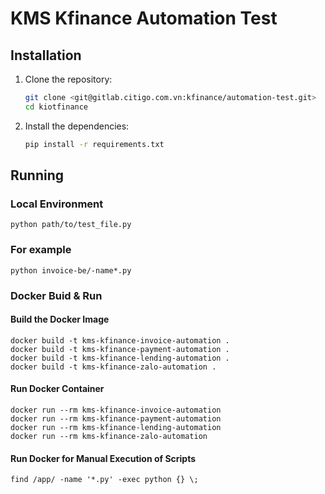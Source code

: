 # KMS Kfinance Automation Test

## Installation

1. Clone the repository:
   ```bash
   git clone <git@gitlab.citigo.com.vn:kfinance/automation-test.git>
   cd kiotfinance

2. Install the dependencies:
    ```bash
   pip install -r requirements.txt

## Running

### Local Environment
    python path/to/test_file.py

### For example
    python invoice-be/-name*.py

### Docker Buid & Run

#### Build the Docker Image
    docker build -t kms-kfinance-invoice-automation .
    docker build -t kms-kfinance-payment-automation .
    docker build -t kms-kfinance-lending-automation .
    docker build -t kms-kfinance-zalo-automation .


#### Run Docker Container
    docker run --rm kms-kfinance-invoice-automation
    docker run --rm kms-kfinance-payment-automation
    docker run --rm kms-kfinance-lending-automation
    docker run --rm kms-kfinance-zalo-automation
    

#### Run Docker for Manual Execution of  Scripts
    find /app/ -name '*.py' -exec python {} \;